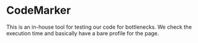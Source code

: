 # CodeMarker
This is an in-house tool for testing our code for bottlenecks. We check the execution time and basically have a bare profile for the page.